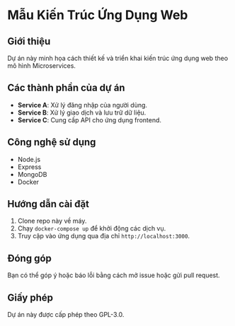 # Mẫu Kiến Trúc Ứng Dụng Web

## Giới thiệu
Dự án này minh họa cách thiết kế và triển khai kiến trúc ứng dụng web theo mô hình Microservices.

## Các thành phần của dự án
- **Service A**: Xử lý đăng nhập của người dùng.
- **Service B**: Xử lý giao dịch và lưu trữ dữ liệu.
- **Service C**: Cung cấp API cho ứng dụng frontend.

## Công nghệ sử dụng
- Node.js
- Express
- MongoDB
- Docker

## Hướng dẫn cài đặt
1. Clone repo này về máy.
2. Chạy `docker-compose up` để khởi động các dịch vụ.
3. Truy cập vào ứng dụng qua địa chỉ `http://localhost:3000`.

## Đóng góp
Bạn có thể góp ý hoặc báo lỗi bằng cách mở issue hoặc gửi pull request.

## Giấy phép
Dự án này được cấp phép theo GPL-3.0.